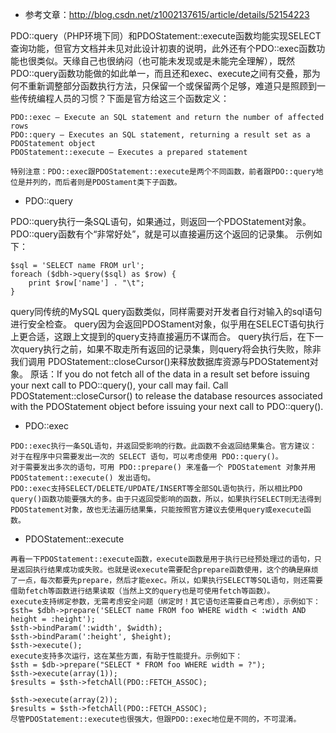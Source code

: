 - 参考文章：http://blog.csdn.net/z1002137615/article/details/52154223


PDO::query（PHP环境下同）和PDOStatement::execute函数均能实现SELECT查询功能，但官方文档并未见对此设计初衷的说明，此外还有个PDO::exec函数功能也很类似。天缘自己也很纳闷（也可能未发现或是未能完全理解），既然PDO::query函数功能做的如此单一，而且还和exec、execute之间有交叠，那为何不重新调整部分函数执行方法，只保留一个或保留两个足够，难道只是照顾到一些传统编程人员的习惯？下面是官方给这三个函数定义：
```
PDO::exec — Execute an SQL statement and return the number of affected rows
PDO::query — Executes an SQL statement, returning a result set as a PDOStatement object
PDOStatement::execute — Executes a prepared statement
```

```
特别注意：PDO::exec跟PDOStatement::execute是两个不同函数，前者跟PDO::query地位是并列的，而后者则是PDOStament类下子函数。
```

- PDO::query

PDO::query执行一条SQL语句，如果通过，则返回一个PDOStatement对象。PDO::query函数有个“非常好处”，就是可以直接遍历这个返回的记录集。
示例如下：
```
$sql = 'SELECT name FROM url';
foreach ($dbh->query($sql) as $row) {
    print $row['name'] . "\t";
}
```

query同传统的MySQL query函数类似，同样需要对开发者自行对输入的sql语句进行安全检查。
query因为会返回PDOStament对象，似乎用在SELECT语句执行上更合适，这跟上文提到的query支持直接遍历不谋而合。
query执行后，在下一次query执行之前，如果不取走所有返回的记录集，则query将会执行失败，除非我们调用 PDOStatement::closeCursor()来释放数据库资源与PDOStatement对象。
原话：If you do not fetch all of the data in a result set before issuing your next call to PDO::query(), your call may fail. Call PDOStatement::closeCursor() to release the database resources associated with the PDOStatement object before issuing your next call to PDO::query().

- PDO::exec
```
PDO::exec执行一条SQL语句，并返回受影响的行数。此函数不会返回结果集合。官方建议：
对于在程序中只需要发出一次的 SELECT 语句，可以考虑使用 PDO::query()。
对于需要发出多次的语句，可用 PDO::prepare() 来准备一个 PDOStatement 对象并用 PDOStatement::execute() 发出语句。
PDO::exec支持SELECT/DELETE/UPDATE/INSERT等全部SQL语句执行，所以相比PDO query()函数功能要强大的多。由于只返回受影响的函数，所以，如果执行SELECT则无法得到PDOStatement对象，故也无法遍历结果集，只能按照官方建议去使用query或execute函数。
```

- PDOStatement::execute
```
再看一下PDOStatement::execute函数，execute函数是用于执行已经预处理过的语句，只是返回执行结果成功或失败。也就是说execute需要配合prepare函数使用，这个的确是麻烦了一点，每次都要先prepare，然后才能exec。所以，如果执行SELECT等SQL语句，则还需要借助fetch等函数进行结果读取（当然上文的query也是可使用fetch等函数）。
execute支持绑定参数，无需考虑安全问题（绑定时！其它语句还需要自己考虑），示例如下：
$sth= $dbh->prepare('SELECT name FROM foo WHERE width < :width AND height = :height');
$sth->bindParam(':width', $width);
$sth->bindParam(':height', $height);
$sth->execute();
execute支持多次运行，这在某些方面，有助于性能提升。示例如下：
$sth = $db->prepare("SELECT * FROM foo WHERE width = ?");
$sth->execute(array(1));
$results = $sth->fetchAll(PDO::FETCH_ASSOC);

$sth->execute(array(2));
$results = $sth->fetchAll(PDO::FETCH_ASSOC);
尽管PDOStatement::execute也很强大，但跟PDO::exec地位是不同的，不可混淆。
```
